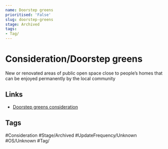 ```yaml
---
name: Doorstep greens
prioritised: 'False'
slug: doorstep-greens
stage: Archived
tags:
- Tag/
---
```


# Consideration/Doorstep greens

New or renovated areas of public open space close to people’s homes that can be enjoyed permanently by the local community

## Links

* [Doorstep greens consideration](https://design.planning.data.gov.uk/planning-consideration/doorstep-greens)

## Tags

#Consideration #Stage/Archived #UpdateFrequency/Unknown #OS/Unknown #Tag/